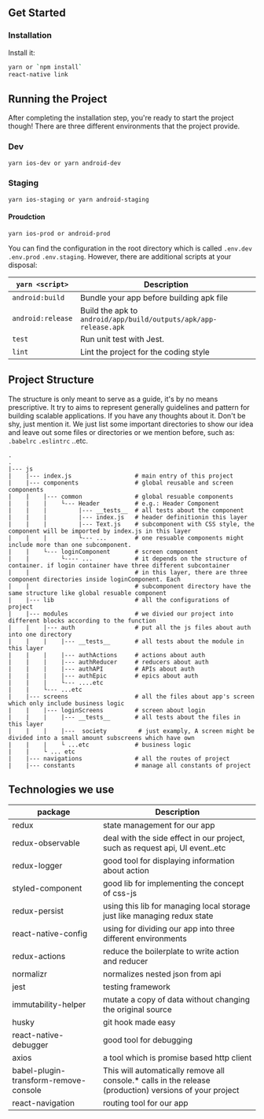 ## Get Started

### Installation

Install it:

```bash
yarn or `npm install`
react-native link
```

## Running the Project

After completing the installation step, you're ready to start the project though!
There are three different environments that the project provide.

### Dev

```bash
yarn ios-dev or yarn android-dev
```

### Staging

```
yarn ios-staging or yarn android-staging
```

#### Proudction

```
yarn ios-prod or android-prod
```

You can find the configuration in the root directory which is called `.env.dev` `.env.prod` `.env.staging`.
However, there are additional scripts at your disposal:

|`yarn <script>`|Description|
|---------------|-----------|
|`android:build`    | Bundle your app before building apk file|
|`android:release`  | Build the apk to `android/app/build/outputs/apk/app-release.apk`|
|`test`             | Run unit test with Jest.|
|`lint`             | Lint the project for the coding style |

## Project Structure

The structure is only meant to serve as a guide, it's by no means prescriptive. It try to aims to represent generally 
guidelines and pattern for building scalable applications. If you have any thoughts about it. Don't be shy, just mention
it. We just list some important directories to show our idea and leave out some files or directories or we mention before,
such as: `.babelrc` `.eslintrc` ..etc.

```
.
.
|--- js
|    |--- index.js                  # main entry of this project 
|    |--- components                # global reusable and screen components 
|    |    |--- common               # global resuable components
|    |    |    └--- Header          # e.g.: Header Component
|    |    |         |--- __tests__  # all tests about the component 
|    |    |         |--- index.js   # header definitionin this layer
|    |    |         |--- Text.js    # subcomponent with CSS style, the component will be imported by index.js in this layer
|    |    |         └--- ...        # one resuable components might include more than one subcomponent. 
|    |    └--- loginComponent       # screen component
|    |         └---- ...            # it depends on the structure of container. if login container have three different subcontainer
|    |                              # in this layer, there are three component directories inside loginComponent. Each
|    |                              # subcomponent directory have the same structure like global resuable component
|    |--- lib                       # all the configurations of project
|    |--- modules                   # we divied our project into different blocks according to the function
|    |    |--- auth                 # put all the js files about auth into one directory
|    |    |    |--- __tests__       # all tests about the module in this layer
|    |    |    |--- authActions     # actions about auth
|    |    |    |--- authReducer     # reducers about auth
|    |    |    |--- authAPI         # APIs about auth
|    |    |    |--- authEpic        # epics about auth
|    |    |    └--- ....etc         
|    |    └--- ...etc    
|    |--- screens                   # all the files about app's screen which only include business logic
|    |    |--- loginScreens         # screen about login 
|    |    |    |--- __tests__       # all tests about the files in this layer
|    |    |    |---  society         # just examply, A screen might be divided into a small amount subscreens which have own
|    |    |    └ ...etc             # business logic
|    |    └ ... etc
|    |--- navigations               # all the routes of project                    
|    |--- constants                 # manage all constants of project
```

## Technologies we use

|package|Description|
|------------------|-----------|
|redux             | state management for our app |
|redux-observable  | deal with the side effect in our project, such as request api, UI event..etc|
|redux-logger      | good tool for displaying information about action|
|styled-component  | good lib for implementing the concept of css-js |
|redux-persist     | using this lib for managing local storage just like managing redux state|
|react-native-config| using for dividing our app into three different environments|
|redux-actions     | reduce the boilerplate to write action and reducer |
|normalizr         | normalizes nested json from api |
|jest              | testing framework |
|immutability-helper| mutate a copy of data without changing the original source|
|husky             | git hook made easy |
|react-native-debugger| good tool for debugging |
|axios             | a tool which is promise based http client|
|babel-plugin-transform-remove-console|This will automatically remove all console.* calls in the release (production) versions of your project|
|react-navigation| routing tool for our app|

